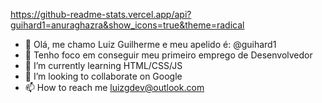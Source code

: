 https://github-readme-stats.vercel.app/api?guihard1=anuraghazra&show_icons=true&theme=radical

- 👋 Olá, me chamo Luiz Guilherme e meu apelido é: @guihard1
- 👀 Tenho foco em conseguir meu primeiro emprego de Desenvolvedor
- 🌱 I’m currently learning HTML/CSS/JS
- 💞️ I’m looking to collaborate on Google
- 📫 How to reach me luizgdev@outlook.com
